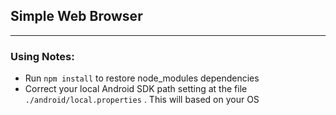 ## Simple Web Browser
----------------------------------------------------------------

### Using Notes:

- Run ```npm install``` to restore node_modules dependencies 
- Correct your local Android SDK path setting at the file ```./android/local.properties``` . This will based on your OS